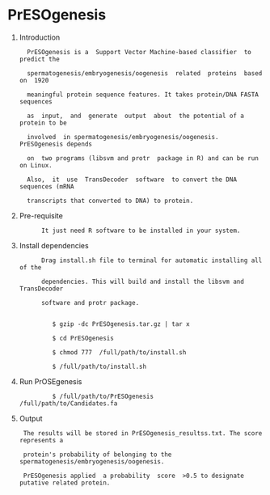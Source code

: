 # PrESOgenesis



1) Introduction
	     
	     PrESOgenesis is a  Support Vector Machine-based classifier  to predict the  
	     
	     spermatogenesis/embryogenesis/oogenesis  related  proteins  based on  1920  
	     
	     meaningful protein sequence features. It takes protein/DNA FASTA sequences 
	     
	     as  input,  and  generate  output  about  the potential of a protein to be 
	     
	     involved  in spermatogenesis/embryogenesis/oogenesis. PrESOgenesis depends 
	     
	     on  two programs (libsvm and protr  package in R) and can be run on Linux. 
	     
	     Also,  it  use  TransDecoder  software  to convert the DNA sequences (mRNA 
	     
	     transcripts that converted to DNA) to protein.   
	     
	    
	     


2) Pre-requisite
             
             It just need R software to be installed in your system.



3) Install dependencies
            
             Drag install.sh file to terminal for automatic installing all of the  
             
             dependencies. This will build and install the libsvm and TransDecoder
             
             software and protr package.
             
	     
	     		$ gzip -dc PrESOgenesis.tar.gz | tar x 
	     
	     		$ cd PrESOgenesis
	     
	    		$ chmod 777  /full/path/to/install.sh
	    		
	    		$ /full/path/to/install.sh
			
	       
	     
	     
4) Run PrOSEgenesis	     
	     	     
	     		$ /full/path/to/PrESOgenesis    /full/path/to/Candidates.fa
	     


5) Output

		The results will be stored in PrESOgenesis_resultss.txt. The score represents a 
	
		protein's probability of belonging to the  spermatogenesis/embryogenesis/oogenesis. 
	
		PrESOgenesis applied  a probability  score  >0.5 to designate putative related protein.  
	
	
	
